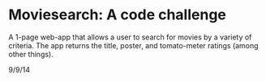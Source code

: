 # Moviesearch: A code challenge

A 1-page web-app that allows a user to search for movies by a variety of criteria. The app returns the title, poster, and tomato-meter ratings (among other things).

9/9/14
